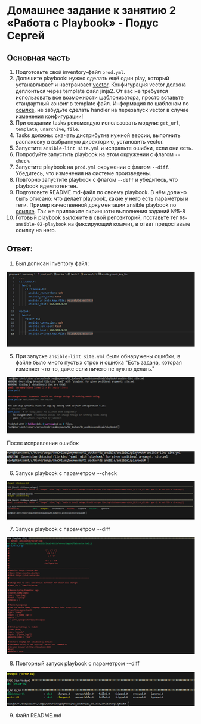 # Домашнее задание к занятию 2 «Работа с Playbook» - Подус Сергей

## Основная часть

1. Подготовьте свой inventory-файл `prod.yml`.
2. Допишите playbook: нужно сделать ещё один play, который устанавливает и настраивает [vector](https://vector.dev). Конфигурация vector должна деплоиться через template файл jinja2. От вас не требуется использовать все возможности шаблонизатора, просто вставьте стандартный конфиг в template файл. Информация по шаблонам по [ссылке](https://www.dmosk.ru/instruktions.php?object=ansible-nginx-install). не забудьте сделать handler на перезапуск vector в случае изменения конфигурации!
3. При создании tasks рекомендую использовать модули: `get_url`, `template`, `unarchive`, `file`.
4. Tasks должны: скачать дистрибутив нужной версии, выполнить распаковку в выбранную директорию, установить vector.
5. Запустите `ansible-lint site.yml` и исправьте ошибки, если они есть.
6. Попробуйте запустить playbook на этом окружении с флагом `--check`.
7. Запустите playbook на `prod.yml` окружении с флагом `--diff`. Убедитесь, что изменения на системе произведены.
8. Повторно запустите playbook с флагом `--diff` и убедитесь, что playbook идемпотентен.
9. Подготовьте README.md-файл по своему playbook. В нём должно быть описано: что делает playbook, какие у него есть параметры и теги. Пример качественной документации ansible playbook по [ссылке](https://github.com/opensearch-project/ansible-playbook). Так же приложите скриншоты выполнения заданий №5-8
10. Готовый playbook выложите в свой репозиторий, поставьте тег `08-ansible-02-playbook` на фиксирующий коммит, в ответ предоставьте ссылку на него.

## Ответ:

1. Был дописан inventory файл:

![Скриншот 1](https://github.com/Wanderwille/scrinshot/blob/main/ansible2-prod.png)

5. При запуске `ansible-lint site.yml` были обнаружены ошибки, в файле было много пустых строк и ошибка "Есть задача, которая изменяет что-то, даже если ничего не нужно делать."

![Скриншот 2](https://github.com/Wanderwille/scrinshot/blob/main/anible2-lint.png)

После исправления ошибок 

![Скриншот 3](https://github.com/Wanderwille/scrinshot/blob/main/ansible2%20-%20lint()UPD.png)

6. Запуск playbook с параметром --check

![Скриншот 4](https://github.com/Wanderwille/scrinshot/blob/main/ansible2.1-check.png)

7. Запуск playbook с параметром --diff

![Скриншот 5](https://github.com/Wanderwille/scrinshot/blob/main/ansible-vector.png)

8. Повторный запуск playbook с параметром --diff

![Скриншот 6](https://github.com/Wanderwille/scrinshot/blob/main/ansible-vector2.png)

9. Файл README.md 